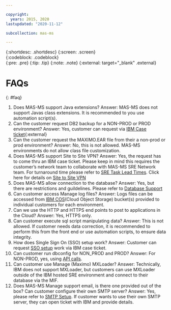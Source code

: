 ```yaml
---

copyright:
  years: 2015, 2020
lastupdated: "2020-11-12"

subcollection: mas-ms

---
```


{:shortdesc: .shortdesc}
{:screen: .screen}  
{:codeblock: .codeblock}  
{:pre: .pre}
{:tip: .tip}
{:note: .note}
{:external: target="_blank" .external}

# FAQs
{: #faq}

1. Does MAS-MS support Java extensions?
Answer: MAS-MS does not support Javas class extensions. It is recommended to you use automation script(s).
2. Can the customer request DB2 backup for a NON-PROD or PROD environment?
Answer: Yes, customer can request via [IBM Case ticket](https://www.ibm.com/mysupport){:external}
3. Can the customer request the MAXIMO.EAR file from their a non-prod or prod environment?
Answer: No, this is not allowed. MAS-MS environments do not allow class file customization.
4. Does MAS-MS support Site to Site VPN?
Answer: Yes, the request has to come thru an IBM case ticket. Please keep in mind this requires the customer’s network team to collaborate with MAS-MS SRE Network team. For turnaround time please refer to [SRE Task Lead Times](/docs/mas-ms?topic=mas-ms-operations#sre-task-lead-times). Click here for details on [Site to Site VPN](/docs/mas-ms?topic=mas-ms-support#site-to-site-vpn)
5. Does MAS-MS allow connection to the database?
Answer: Yes, but there are restrictions and guildelines. Please refer to [Database Support](/docs/mas-ms?topic=mas-ms-support#database-support)
6. Can customer access Manage log files?
Answer: Logs files can be accessed from [IBM COS](/docs/mas-ms?topic=mas-ms-support#access-cos-buckets)(Cloud Object Storage) bucket(s) provided to individual customers for each environment.
7. Can we use the HTTP and HTTPS end points to post to applications in the Cloud?
Answer: Yes, HTTPS only.
8. Can customer execute sql script manipulating data?
Answer: This is not allowed. If customer needs data correction, it is recommended to perform this from the front end or use automation scripts, to ensure data integrity.
9. How does Single Sign On (SSO) setup work?
Answer: Customer can request [SSO setup](/docs/mas-ms?topic=mas-ms-support#saml-sso-config) work via IBM case ticket.
10. Can customer run dbconfig for NON_PROD and PROD?
Answer: For NON-PROD, yes, using [API calls](/docs/mas-ms?topic=mas-ms-support#admin-util-api-calls).
11. Can customer use Manage (Maximo) MXLoader?
Answer: Technically, IBM does not support MXLoader, but customers can use MXLoader outside of the IBM hosted SRE environment and connect to their database via the MIF.
12. Does MAS-MS Manage support email, is there one provided out of the box? Can customer configure their own SMTP server?
Answer: Yes, please refer to [SMTP Setup](/docs/mas-ms?topic=mas-ms-support#smtp-setup). If customer wants to use their own SMTP server, they can open ticket with IBM and provide details.